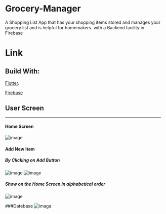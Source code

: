 # Grocery-Manager
A Shopping List App that has your shopping items stored and manages your grocery list and is helpful for homemakers. with a Backend facility in Firebase

# Link 


## Build With:
[Flutter](https://docs.flutter.dev/).   


[Firebase](https://firebase.google.com/docs?gad=1&gclid=Cj0KCQjw8NilBhDOARIsAHzpbLC6gme9Y2mmX3KVI67k-FWfLFYocx1S73_faMIYrp7p5RiTCGZvlc8aAhPyEALw_wcB&gclsrc=aw.ds)



## User Screen
---
#### Home Screen
![image](https://github.com/Abhilasha-222/Grocery-Manager/assets/94596235/34834a13-58a3-4dbc-a291-dbaec5bfbef4)


#### Add New Item
##### By Clicking on Add Button
![image](https://github.com/Abhilasha-222/Grocery-Manager/assets/94596235/834a2a23-57a6-40a8-8cf2-3400f5348855)
![image](https://github.com/Abhilasha-222/Grocery-Manager/assets/94596235/33b3abe3-7392-493f-83ec-3e27619ca6e7)

##### Show on the Home Screen in alphabetical order
![image](https://github.com/Abhilasha-222/Grocery-Manager/assets/94596235/bebba385-1406-46d0-8522-af47863d96b5)

###Datebase 
![image](https://github.com/Abhilasha-222/Grocery-Manager/assets/94596235/3cb4c745-ea8f-4534-88a1-f70526a5c744)








